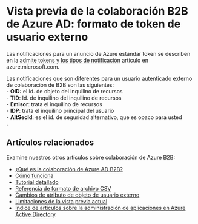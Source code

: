 <properties
   pageTitle="Formato de token de usuario externo para la vista previa de colaboración de Azure Active Directory B2B | Microsoft Azure"
   description="Azure Active Directory B2B posibilita las relaciones entre empresas al permitir que los partners empresariales accedan de forma selectiva a las aplicaciones corporativas."
   services="active-directory"
   documentationCenter=""
   authors="viv-liu"
   manager="cliffdi"
   editor=""
   tags=""/>

<tags
   ms.service="active-directory"
   ms.devlang="NA"
   ms.topic="article"
   ms.tgt_pltfrm="NA"
   ms.workload="na"
   ms.date="02/09/2016"
   ms.author="viviali"/>

# Vista previa de la colaboración B2B de Azure AD: formato de token de usuario externo

Las notificaciones para un anuncio de Azure estándar token se describen en la [admite tokens y los tipos de notificación](active-directory-token-and-claims.md) artículo en azure.microsoft.com.

Las notificaciones que son diferentes para un usuario autenticado externo de colaboración de B2B son las siguientes:<br/> - **OID:** el id. de objeto del inquilino de recursos<br/> - **TID**: Id. de inquilino del inquilino de recursos<br/> - **Emisor**: trata el inquilino de recursos<br/> - **IDP**: trata el inquilino principal del usuario<br/> - **AltSecId**: es el id. de seguridad alternativo, que es opaco para usted<br/>.

## Artículos relacionados
Examine nuestros otros artículos sobre colaboración de Azure B2B:

- [¿Qué es la colaboración de Azure AD B2B?](active-directory-b2b-what-is-azure-ad-b2b.md)
- [Cómo funciona](active-directory-b2b-how-it-works.md)
- [Tutorial detallado](active-directory-b2b-detailed-walkthrough.md)
- [Referencia de formato de archivo CSV](active-directory-b2b-references-csv-file-format.md)
- [Cambios de atributo de objeto de usuario externo](active-directory-b2b-references-external-user-object-attribute-changes.md)
- [Limitaciones de la vista previa actual](active-directory-b2b-current-preview-limitations.md)
- [Índice de artículos sobre la administración de aplicaciones en Azure Active Directory](active-directory-apps-index.md)

<!---HONumber=AcomDC_0211_2016-->